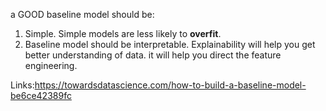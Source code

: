 a GOOD baseline model should be:
1. Simple. Simple models are less likely to **overfit**.
2. Baseline model should be interpretable. Explainability will help you get better understanding of data. it will help you direct the feature engineering.

Links:https://towardsdatascience.com/how-to-build-a-baseline-model-be6ce42389fc